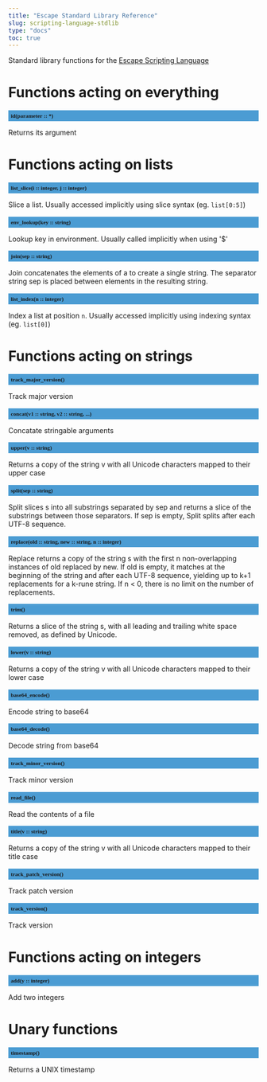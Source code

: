 ```yaml
---
title: "Escape Standard Library Reference"
slug: scripting-language-stdlib 
type: "docs"
toc: true
---
```


<style>
h2 {
  font-size: 0.8em;
  font-family: mono;
  background: #4B9CD3;
  padding: 5px;
}
</style>

Standard library functions for the [Escape Scripting Language](../scripting-language/)


# Functions acting on everything

## id(parameter :: *)

Returns its argument


# Functions acting on lists

## list_slice(i :: integer, j :: integer)

Slice a list. Usually accessed implicitly using slice syntax (eg. `list[0:5]`)

## env_lookup(key :: string)

Lookup key in environment. Usually called implicitly when using '$'

## join(sep :: string)

Join concatenates the elements of a to create a single string. The separator string sep is placed between elements in the resulting string. 

## list_index(n :: integer)

Index a list at position `n`. Usually accessed implicitly using indexing syntax (eg. `list[0]`)


# Functions acting on strings

## track_major_version()

Track major version

## concat(v1 :: string, v2 :: string, ...)

Concatate stringable arguments

## upper(v :: string)

Returns a copy of the string v with all Unicode characters mapped to their upper case

## split(sep :: string)

Split slices s into all substrings separated by sep and returns a slice of the substrings between those separators. If sep is empty, Split splits after each UTF-8 sequence.

## replace(old :: string, new :: string, n :: integer)

Replace returns a copy of the string s with the first n non-overlapping instances of old replaced by new. If old is empty, it matches at the beginning of the string and after each UTF-8 sequence, yielding up to k+1 replacements for a k-rune string. If n < 0, there is no limit on the number of replacements.

## trim()

Returns a slice of the string s, with all leading and trailing white space removed, as defined by Unicode. 

## lower(v :: string)

Returns a copy of the string v with all Unicode characters mapped to their lower case

## base64_encode()

Encode string to base64

## base64_decode()

Decode string from base64

## track_minor_version()

Track minor version

## read_file()

Read the contents of a file

## title(v :: string)

Returns a copy of the string v with all Unicode characters mapped to their title case

## track_patch_version()

Track patch version

## track_version()

Track version


# Functions acting on integers

## add(y :: integer)

Add two integers


# Unary functions

## timestamp()

Returns a UNIX timestamp

